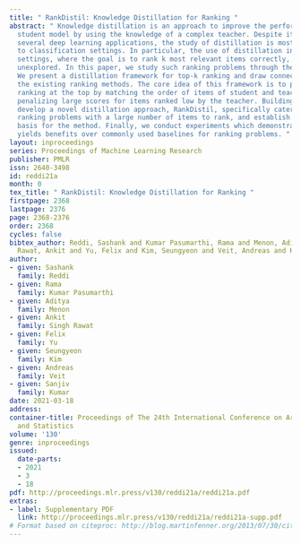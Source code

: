 ```yaml
---
title: " RankDistil: Knowledge Distillation for Ranking "
abstract: " Knowledge distillation is an approach to improve the performance of a
  student model by using the knowledge of a complex teacher. Despite its success in
  several deep learning applications, the study of distillation is mostly confined
  to classification settings. In particular, the use of distillation in top-k ranking
  settings, where the goal is to rank k most relevant items correctly, remains largely
  unexplored. In this paper, we study such ranking problems through the lens of distillation.
  We present a distillation framework for top-k ranking and draw connections with
  the existing ranking methods. The core idea of this framework is to preserve the
  ranking at the top by matching the order of items of student and teacher, while
  penalizing large scores for items ranked low by the teacher. Building on this, we
  develop a novel distillation approach, RankDistil, specifically catered towards
  ranking problems with a large number of items to rank, and establish statistical
  basis for the method. Finally, we conduct experiments which demonstrate that RankDistil
  yields benefits over commonly used baselines for ranking problems. "
layout: inproceedings
series: Proceedings of Machine Learning Research
publisher: PMLR
issn: 2640-3498
id: reddi21a
month: 0
tex_title: " RankDistil: Knowledge Distillation for Ranking "
firstpage: 2368
lastpage: 2376
page: 2368-2376
order: 2368
cycles: false
bibtex_author: Reddi, Sashank and Kumar Pasumarthi, Rama and Menon, Aditya and Singh
  Rawat, Ankit and Yu, Felix and Kim, Seungyeon and Veit, Andreas and Kumar, Sanjiv
author:
- given: Sashank
  family: Reddi
- given: Rama
  family: Kumar Pasumarthi
- given: Aditya
  family: Menon
- given: Ankit
  family: Singh Rawat
- given: Felix
  family: Yu
- given: Seungyeon
  family: Kim
- given: Andreas
  family: Veit
- given: Sanjiv
  family: Kumar
date: 2021-03-18
address: 
container-title: Proceedings of The 24th International Conference on Artificial Intelligence
  and Statistics
volume: '130'
genre: inproceedings
issued:
  date-parts:
  - 2021
  - 3
  - 18
pdf: http://proceedings.mlr.press/v130/reddi21a/reddi21a.pdf
extras:
- label: Supplementary PDF
  link: http://proceedings.mlr.press/v130/reddi21a/reddi21a-supp.pdf
# Format based on citeproc: http://blog.martinfenner.org/2013/07/30/citeproc-yaml-for-bibliographies/
---
```

